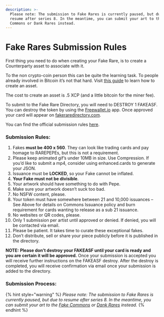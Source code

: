 ```yaml
---
description: >-
  Please note: The submission to Fake Rares is currently paused, but due to
  resume after series 8. In the meantime, you can submit your art to the Fake
  Commons or Dank Rares instead.
---
```


# Fake Rares Submission Rules

First thing you need to do when creating your Fake Rare, is to create a Counterparty asset to associate with it.

To the non crypto-coin person this can be quite the learning task. To people already involved in Bitcoin it’s not that hard. Visit [this guide](https://github.com/robotlovecoffee/xcponboarding/wiki/Creator:-Onboarding-to-XCP-Freewallet-Desktop) to learn how to create an asset.

The cost to create an asset is .5 XCP (and a little bitcoin for the miner fee).

To submit to the Fake Rare Directory, you will need to DESTROY 1 FAKEASF. You can destroy the token by using the [Freewallet.io](http://freewallet.io/) app. Once approved your card will appear on [fakeraredirectory.com](http://fakeraredirectory.com/).

You can find the official submission rules [here](https://fakeraredirectory.com/fake-submission-rules/).

### Submission Rules:

1. Fakes **must be 400 x 560**. They can look like trading cards and pay homage to RAREPEPEs, but this is not a requirement.
2. Please keep animated gif’s under 10MB in size. Use Compression. If you’d like to submit a mp4, consider using enhanced.cards to generate your JSON.&#x20;
3. Issuance must be **LOCKED**, so your Fake cannot be inflated.
4. **Your Fake must not be divisible**.
5. Your artwork should have something to do with Pepe.
6. Make sure your artwork doesn’t suck too bad.&#x20;
7. No NSFW content, please.
8. Your token must have somewhere between 21 and 10,000 issuances – See Above for details on Commons Issuance policy and burn requirement for cards wanting to release as a sub 21 issuance.
9. No websites or QR codes, please.
10. Only 1 submission per artist until approved or denied. If denied, you will be contacted via email.
11. Please be patient. It takes time to curate these exceptional fakes.&#x20;
12. Don’t distribute, sell or share your piece publicly before it is published in the directory.&#x20;

**NOTE:** **Please don’t destroy your FAKEASF until your card is ready and you are certain it will be approved.** Once your submission is accepted you will receive further instructions on the FAKEASF destroy. After the destroy is completed, you will receive confirmation via email once your submission is added to the directory.

### Submission Process:

{% hint style="warning" %}
_Please note: The submission to Fake Rares is currently paused, but due to resume after series 8. In the meantime, you can submit your art to the_ [_Fake Commons_](fake-commons.md) _or_ [_Dank Rares_](dank-rares-submission-rules.md) _instead._
{% endhint %}
